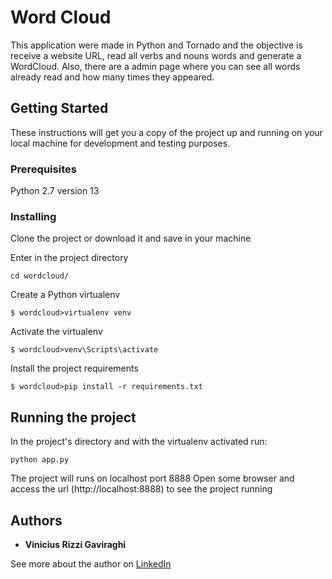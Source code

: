 # Word Cloud

This application were made in Python and Tornado and the objective is receive a website URL, read all verbs and nouns words and generate a WordCloud.
Also, there are a admin page where you can see all words already read and how many times they appeared.

## Getting Started

These instructions will get you a copy of the project up and running on your local machine for development and testing purposes.

### Prerequisites

Python 2.7 version 13

### Installing

Clone the project or download it and save in your machine

Enter in the project directory

```
cd wordcloud/
```

Create a Python virtualenv

```
$ wordcloud>virtualenv venv
```

Activate the virtualenv

```
$ wordcloud>venv\Scripts\activate
```

Install the project requirements

```
$ wordcloud>pip install -r requirements.txt
```

## Running the project

In the project's directory and with the virtualenv activated run:

```
python app.py
```

The project will runs on localhost port 8888
Open some browser and access the url (http://localhost:8888) to see the project running


## Authors

* **Vinicius Rizzi Gaviraghi**

See more about the author on [LinkedIn](https://www.linkedin.com/in/vgaviraghi/)
